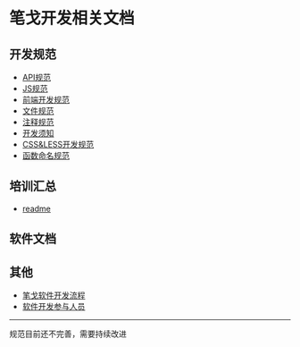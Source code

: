 笔戈开发相关文档
========


## 开发规范

* [API规范](Standard/API规范.md)
* [JS规范](Standard/js规范.md)
* [前端开发规范](Standard/前端开发规范.md)
* [文件规范](Standard/文件规范.md)
* [注释规范](Standard/注释规范.md)
* [开发须知](开发须知.md)
* [CSS&LESS开发规范](http://cxhtml.gitbooks.io/css-less-/content/)
* [函数命名规范](http://luopq.com/2016/02/21/write-good-function/)

## 培训汇总
* [readme](readme.md)

## 软件文档


## 其他
* [笔戈软件开发流程](笔戈软件开发流程.md)
* [软件开发参与人员](软件开发参与人员.md)


-------
规范目前还不完善，需要持续改进
